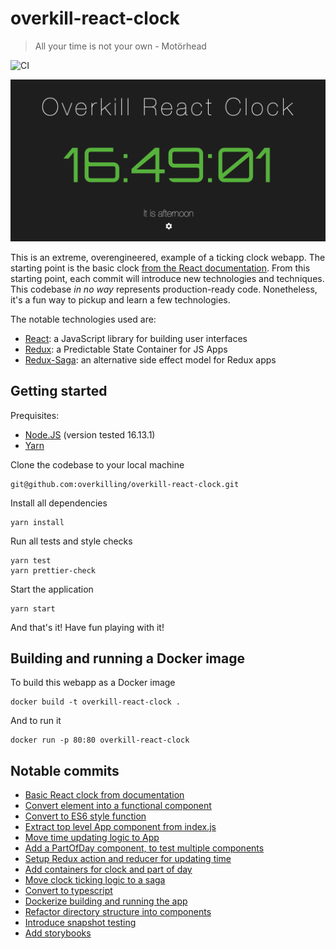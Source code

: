 # overkill-react-clock

> All your time is not your own - Motörhead

![CI](https://github.com/overkilling/overkill-react-clock/workflows/CI/badge.svg)

![Overkill React Clock](/.github/sample.png?raw=true)

This is an extreme, overengineered, example of a ticking clock webapp.
The starting point is the basic clock [from the React documentation](https://reactjs.org/docs/rendering-elements.html).
From this starting point, each commit will introduce new technologies and techniques.
This codebase _in no way_ represents production-ready code.
Nonetheless, it's a fun way to pickup and learn a few technologies.

The notable technologies used are:

- [React](https://reactjs.org/): a JavaScript library for building user interfaces
- [Redux](https://redux.js.org/): a Predictable State Container for JS Apps
- [Redux-Saga](https://redux-saga.js.org/): an alternative side effect model for Redux apps

## Getting started

Prequisites:

- [Node.JS](https://nodejs.org/) (version tested 16.13.1)
- [Yarn](https://yarnpkg.com/)

Clone the codebase to your local machine

    git@github.com:overkilling/overkill-react-clock.git

Install all dependencies

    yarn install

Run all tests and style checks

    yarn test
    yarn prettier-check

Start the application

    yarn start

And that's it! Have fun playing with it!

## Building and running a Docker image

To build this webapp as a Docker image

    docker build -t overkill-react-clock .

And to run it

    docker run -p 80:80 overkill-react-clock

## Notable commits

- [Basic React clock from documentation](768a52967c4a2d30f50bc826a3bb0130d3b75e36)
- [Convert element into a functional component](55b8d8eb22df367bb80fcb2231f3590f272065d4)
- [Convert to ES6 style function](85573c4c02f380011e6a33c34b060b002818b565)
- [Extract top level App component from index.js](320b2323a4756d5a06686317e04399925cbf0101)
- [Move time updating logic to App](e32f2d435b9320e656c1dcf3d4a5b97b8e7a71fe)
- [Add a PartOfDay component, to test multiple components](9ba919f97fbf0e9eb74138f9cd1fa8cb27fdbe2b)
- [Setup Redux action and reducer for updating time](c1b80fae32f1321a5e552acbeb8a4676d2c1534b)
- [Add containers for clock and part of day](02d78ee874159db18cb85143ff63b92e89d500d)
- [Move clock ticking logic to a saga](4241bd358923a46bbdbafc4dca40c86689670050)
- [Convert to typescript](103f76ea5ec7af5c1228f09aae4455e9b7b1317f)
- [Dockerize building and running the app](444bc93469eab1e353ece64327ac6b09d5fb571e)
- [Refactor directory structure into components](432f670d0fa403259ebafe38bae5f4fd28eb33dd)
- [Introduce snapshot testing](0d828f1e0bc497d169857acf0d1e01eae4dcc712)
- [Add storybooks](0f4ad976f6e139c84caf9acf1c8b48e3c69f57a5)
